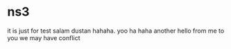 # ns3
it is just for test
salam dustan hahaha. yoo ha haha
another hello from me to you
we may have conflict
